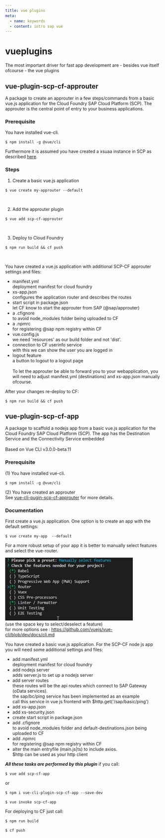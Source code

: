 ```yaml
---
title: vue plugins
meta:
  - name: keywords
  - content: intro sap vue
---
```


# vueplugins

The most important driver for fast app development are - besides vue itself ofcourse - the vue plugins
<br>

## vue-plugin-scp-cf-approuter

A package to create an approuter in a few steps/commands from a basic vue.js application for the Cloud Foundry SAP Cloud Platform (SCP). The approuter is the central point of entry to your business applications.
<br>

### Prerequisite

You have installed vue-cli. 
```
$ npm install -g @vue/cli
```

Furthermore it is assumed you have created a xsuaa instance in SCP as described [here](https://bertdeterd.github.io/vuepress-scp-cf/scpsettings/start.html#create-uaa-service-instance).<br>

### Steps

1. Create a basic vue.js application<br>
```
$ vue create my-approuter --default
```
<br>

2. Add the approuter plugin<br>
```
$ vue add scp-cf-approuter
```
<br>

3. Deploy to Cloud Foundry<br>
```
$ npm run build && cf push
```
<br>


You have created a vue.js application with additional SCP-CF approuter settings and files:
- manifest.yml<br>
deployment manifest for cloud foundry
- xs-app.json<br>
configures the application router and describes the routes
- start script in package.json<br>
let CF know to start the approuter from SAP (@sap/approuter)
- a .cfignore<br>
to avoid node_modules folder being uploaded to CF
- a .npmrc<br>
for registering @sap npm registry within CF 
- vue.config.js  <br>
we need 'resources' as our build folder and not 'dist'.
- connection to CF userinfo service <br>
with this we can show the user you are logged in
- logout feature<br>
a button to logout to a logout page
<br><br>
To let the approuter be able to forward you to your webapplication, you will need to adjust manifest.yml (destinations) and xs-app.json manually ofcourse.<br>

After your changes re-deploy to CF:<br>
```
$ npm run build && cf push
```




## vue-plugin-scp-cf-app

A package to scaffold a nodejs app from a basic vue.js application for the Cloud Foundry SAP Cloud Platform (SCP). 
The app has the Destination Service and the Connectivity Service embedded
<br><br>
Based on Vue CLI v3.0.0-beta.11

### Prerequisite

(1) You have installed vue-cli. 
```
$ npm install -g @vue/cli
```

(2) You have created an approuter <br>
See [vue-cli-pugin-scp-cf-approuter](https://www.npmjs.com/package/vue-cli-plugin-scp-cf-approuter) for more details.<br>

### Documentation

First create a vue.js application. One option is to create an app with the default settings:

```
$ vue create my-app  --default 
```

For a more robust setup of your app it is better to manually select features and select the vue-router.

![image selectfeatures](https://raw.githubusercontent.com/bertdeterd/images/master/cpcfapp/VUE-CLI-SelectFeatures.png "Info")
<br>(use the space key to select/deselect a feature)<br>
for more options see : https://github.com/vuejs/vue-cli/blob/dev/docs/cli.md

You have created a basic vue.js application. For the SCP-CF node js app you will need some additional settings and files:
- add manifest.yml<br>
deployment manifest for cloud foundry
- add nodejs server <br>
adds server.js to set up a nodejs server
- add server routes<br>
these routes will be the api routes which connect to SAP Gateway (oData services).<br>
the sap/bc/ping service has been implemented as an example<br>
call this service in vue js frontend with $http.get('/sap/basic/ping')
- add xs-app.json
- add xs-security.json
- create start script in package.json
- add .cfignore<br>
to avoid node_modules folder and default-destinations.json being uploaded to CF
- add .npmrc<br>
for registering @sap npm registry within CF 
- alter the main entryfile (main.js|ts) to include axios.<br>
$http can be used as your http client <br>

***All these tasks are performed by this plugin*** if you call:
```
$ vue add scp-cf-app
```
or
```
$ npm i vue-cli-plugin-scp-cf-app --save-dev
```
```
$ vue invoke scp-cf-app 
```



For deploying to CF just call:
```
$ npm run build
```
```
$ cf push
```


